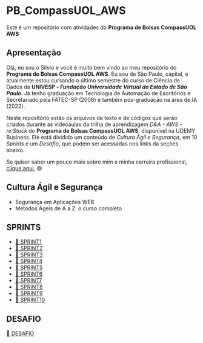 # PB_CompassUOL_AWS
Este é um repositório com atividades do **Programa de Bolsas CompassUOL AWS**

## Apresentação
Olá, eu sou o Silvio e você é muito bem vindo ao meu repositório do **Programa de Bolsas CompassUOL AWS**. Eu sou de São Paulo, capital, e atualmente estou cursando o último
semestre do curso de Ciência de Dados da **UNIVESP - _Fundação Universidade Virtual do Estado de São Paulo_**. Já tenho graduação em Tecnologia de Automação de Escritórios e Secretariado pela FATEC-SP (2008) e também pós-graduação na área de IA (2022).<br>

Neste repositório estão os arquivos de texto e de códigos que serão criados durante as
videoaulas da trilha de aprendizagem *D&A - AWS - re:Stack* do **Programa de Bolsas CompassUOL AWS**, disponível na UDEMY Business. Ele está dividido um conteúdo de *Cultura Ágil e Segurança*, em 10 *Sprints* e um *Desafio*, que podem ser acessadas nos links da seções abaixo.

Se quiser saber um pouco mais sobre mim e minha carreira profissional, [clique aqui.](https://www.linkedin.com/in/silvio-cesar-teixeira) :smile:

## Cultura Ágil e Segurança

* Segurança em Aplicações WEB
* Métodos Ágeis de A a Z: o curso completo


## SPRINTS

* [:file_folder: SPRINT1](SPRINT%201/)
* [:file_folder: SPRINT2](/PB_CompassUOL_AWS/SPRINT%202/)
* [:file_folder: SPRINT3](/PB_CompassUOL_AWS/SPRINT%203/)
* [:file_folder: SPRINT4](/PB_CompassUOL_AWS/SPRINT%204/)
* [:file_folder: SPRINT5](/PB_CompassUOL_AWS/SPRINT%205/)
* [:file_folder: SPRINT6](/PB_CompassUOL_AWS/SPRINT%206/)
* [:file_folder: SPRINT7](/PB_CompassUOL_AWS/SPRINT%207/)
* [:file_folder: SPRINT8](/PB_CompassUOL_AWS/SPRINT%208/)
* [:file_folder: SPRINT9](/PB_CompassUOL_AWS/SPRINT%209/)
* [:file_folder: SPRINT10](/PB_CompassUOL_AWS/SPRINT%2010/)

## DESAFIO
[:file_folder: DESAFIO](/PB_CompassUOL_AWS/DESAFIO/)